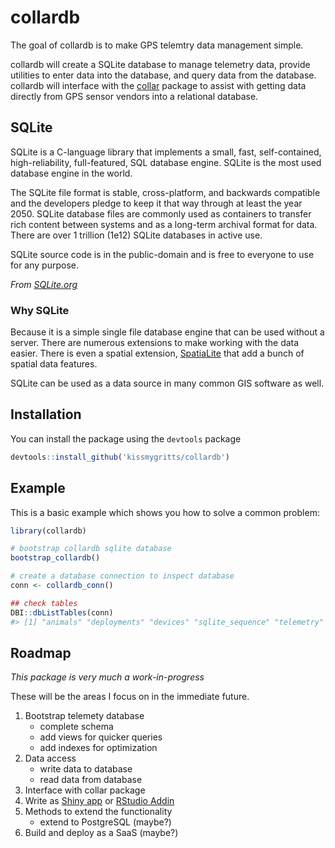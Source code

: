 
# collardb

<!-- badges: start -->
<!-- badges: end -->

The goal of collardb is to make GPS telemtry data management simple. 

collardb will create a SQLite database to manage telemetry data, provide utilities to enter data into the database, and query data from the database. collardb will interface with the [collar](https://github.com/Huh/collar) package to assist with getting data directly from GPS sensor vendors into a relational database. 

## SQLite

SQLite is a C-language library that implements a small, fast, self-contained, high-reliability, full-featured, SQL database engine. SQLite is the most used database engine in the world. 

The SQLite file format is stable, cross-platform, and backwards compatible and the developers pledge to keep it that way through at least the year 2050. SQLite database files are commonly used as containers to transfer rich content between systems and as a long-term archival format for data. There are over 1 trillion (1e12) SQLite databases in active use.

SQLite source code is in the public-domain and is free to everyone to use for any purpose. 

*From [SQLite.org](https://sqlite.org/index.html)*

### Why SQLite

Because it is a simple single file database engine that can be used without a server. There are numerous extensions to make working with the data easier. There is even a spatial extension, [SpatiaLite](https://www.gaia-gis.it/fossil/libspatialite/index) that add a bunch of spatial data features. 

SQLite can be used as a data source in many common GIS software as well.

## Installation

You can install the package using the `devtools` package

``` r
devtools::install_github('kissmygritts/collardb')
```

## Example

This is a basic example which shows you how to solve a common problem:

``` r
library(collardb)

# bootstrap collardb sqlite database
bootstrap_collardb()

# create a database connection to inspect database
conn <- collardb_conn()

## check tables
DBI::dbListTables(conn)
#> [1] "animals" "deployments" "devices" "sqlite_sequence" "telemetry"
```

## Roadmap

*This package is very much a work-in-progress*

These will be the areas I focus on in the immediate future.

1. Bootstrap telemety database
    * complete schema
    * add views for quicker queries
    * add indexes for optimization
1. Data access
    * write data to database
    * read data from database
1. Interface with collar package
1. Write as [Shiny app](http://shiny.rstudio.com/) or [RStudio Addin](https://rstudio.github.io/rstudio-extensions/rstudio_addins.html)
1. Methods to extend the functionality
    * extend to PostgreSQL (maybe?)
1. Build and deploy as a SaaS (maybe?)
